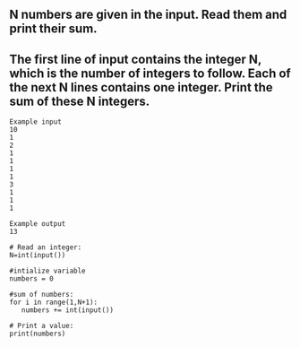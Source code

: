 ## N numbers are given in the input. Read them and print their sum.
## The first line of input contains the integer N, which is the number of integers to follow. Each of the next N lines contains one integer. Print the sum of these N integers.

```
Example input
10
1
2
1
1
1
1
3
1
1
1

Example output
13
```

```
# Read an integer:
N=int(input())

#intialize variable
numbers = 0

#sum of numbers:
for i in range(1,N+1): 
   numbers += int(input())
   
# Print a value:
print(numbers)

```
